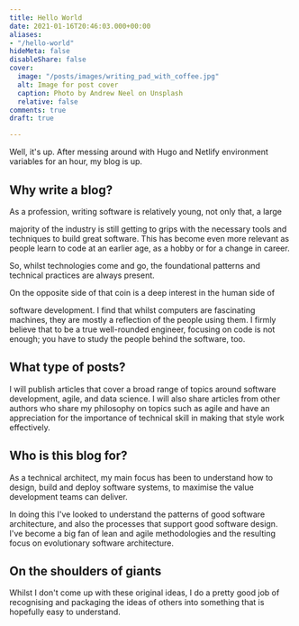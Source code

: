```yaml
---
title: Hello World
date: 2021-01-16T20:46:03.000+00:00
aliases:
- "/hello-world"
hideMeta: false
disableShare: false
cover:
  image: "/posts/images/writing_pad_with_coffee.jpg"
  alt: Image for post cover
  caption: Photo by Andrew Neel on Unsplash
  relative: false
comments: true
draft: true

---
```

Well, it's up. After messing around with Hugo and Netlify environment variables for an hour, my blog is up.

## Why write a blog?

As a profession, writing software is relatively young, not only that, a large

majority of the industry is still getting to grips with the necessary tools and techniques to build great software. This has become even more relevant as people learn to code at an earlier age, as a hobby or for a change in career.

So, whilst technologies come and go, the foundational patterns and technical practices are always present.

On the opposite side of that coin is a deep interest in the human side of

software development. I find that whilst computers are fascinating machines, they are mostly a reflection of the people using them. I firmly believe that to be a true well-rounded engineer, focusing on code is not enough; you have to study the people behind the software, too.

## What type of posts?

I will publish articles that cover a broad range of topics around software development, agile, and data science. I will also share articles from other authors who share my philosophy on topics such as agile and have an appreciation for the importance of technical skill in making that style work effectively.

## Who is this blog for?

As a technical architect, my main focus has been to understand how to design, build and deploy software systems, to maximise the value development teams can deliver.

In doing this I've looked to understand the patterns of good software architecture, and also the processes that support good software design. I've become a big fan of lean and agile methodologies and the resulting focus on evolutionary software architecture.

## On the shoulders of giants

Whilst I don't come up with these original ideas, I do a pretty good job of recognising and packaging the ideas of others into something that is hopefully easy to understand.